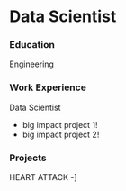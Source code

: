 
# Data Scientist

### Education
Engineering

### Work Experience
Data Scientist 
- big impact project 1!
- big impact project 2!

### Projects
HEART ATTACK
-]
